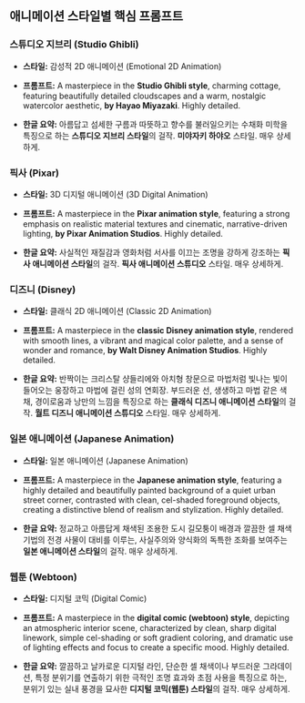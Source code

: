 ## 애니메이션 스타일별 핵심 프롬프트 

### **스튜디오 지브리 (Studio Ghibli)**

- **스타일:** 감성적 2D 애니메이션 (Emotional 2D Animation)
    
- **프롬프트:** A masterpiece in the **Studio Ghibli style**, charming cottage, featuring beautifully detailed cloudscapes and a warm, nostalgic watercolor aesthetic, **by Hayao Miyazaki**. Highly detailed.
    
- **한글 요약:** 아름답고 섬세한 구름과 따뜻하고 향수를 불러일으키는 수채화 미학을 특징으로 하는 **스튜디오 지브리 스타일**의 걸작. **미야자키 하야오** 스타일. 매우 상세하게.
    

### **픽사 (Pixar)**

- **스타일:** 3D 디지털 애니메이션 (3D Digital Animation)
    
- **프롬프트:** A masterpiece in the **Pixar animation style**, featuring a strong emphasis on realistic material textures and cinematic, narrative-driven lighting, **by Pixar Animation Studios**. Highly detailed.
    
- **한글 요약:** 사실적인 재질감과 영화처럼 서사를 이끄는 조명을 강하게 강조하는 **픽사 애니메이션 스타일**의 걸작. **픽사 애니메이션 스튜디오** 스타일. 매우 상세하게.
    

### **디즈니 (Disney)**

- **스타일:** 클래식 2D 애니메이션 (Classic 2D Animation)
    
- **프롬프트:** A masterpiece in the **classic Disney animation style**, rendered with smooth lines, a vibrant and magical color palette, and a sense of wonder and romance, **by Walt Disney Animation Studios**. Highly detailed.
    
- **한글 요약:** 반짝이는 크리스탈 샹들리에와 아치형 창문으로 마법처럼 빛나는 빛이 들어오는 웅장하고 마법에 걸린 성의 연회장. 부드러운 선, 생생하고 마법 같은 색채, 경이로움과 낭만의 느낌을 특징으로 하는 **클래식 디즈니 애니메이션 스타일**의 걸작. **월트 디즈니 애니메이션 스튜디오** 스타일. 매우 상세하게.
    

### **일본 애니메이션 (Japanese Animation)**

- **스타일:** 일본 애니메이션 (Japanese Animation)
    
- **프롬프트:** A masterpiece in the **Japanese animation style**, featuring a highly detailed and beautifully painted background of a quiet urban street corner, contrasted with clean, cel-shaded foreground objects, creating a distinctive blend of realism and stylization. Highly detailed.
    
- **한글 요약:** 정교하고 아름답게 채색된 조용한 도시 길모퉁이 배경과 깔끔한 셀 채색 기법의 전경 사물이 대비를 이루는, 사실주의와 양식화의 독특한 조화를 보여주는 **일본 애니메이션 스타일**의 걸작. 매우 상세하게.
    

### **웹툰 (Webtoon)**

- **스타일:** 디지털 코믹 (Digital Comic)
    
- **프롬프트:** A masterpiece in the **digital comic (webtoon) style**, depicting an atmospheric interior scene, characterized by clean, sharp digital linework, simple cel-shading or soft gradient coloring, and dramatic use of lighting effects and focus to create a specific mood. Highly detailed.
    
- **한글 요약:** 깔끔하고 날카로운 디지털 라인, 단순한 셀 채색이나 부드러운 그라데이션, 특정 분위기를 연출하기 위한 극적인 조명 효과와 초점 사용을 특징으로 하는, 분위기 있는 실내 풍경을 묘사한 **디지털 코믹(웹툰) 스타일**의 걸작. 매우 상세하게.
